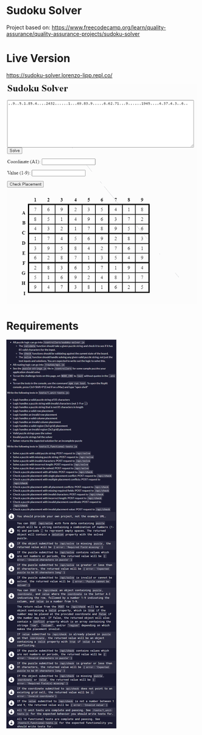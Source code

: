 # Sudoku Solver

Project based on: https://www.freecodecamp.org/learn/quality-assurance/quality-assurance-projects/sudoku-solver

# Live Version

https://sudoku-solver.lorenzo-lipp.repl.co/

![image](./images/preview.png)

# Requirements

![image](./images/requirements.png)
